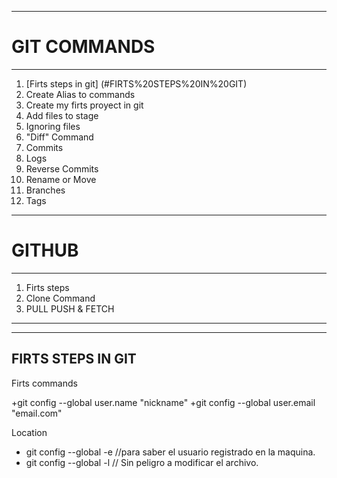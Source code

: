 ***
# GIT COMMANDS
***

1. [Firts steps in git] (#FIRTS%20STEPS%20IN%20GIT) 
2. Create Alias to commands
3. Create my firts proyect in git
4. Add files to stage
5. Ignoring files
6. "Diff" Command
7. Commits
8. Logs
9. Reverse Commits
10. Rename or Move
11. Branches
12. Tags

***
# GITHUB
***

1. Firts steps
2. Clone Command
3. PULL PUSH & FETCH

***
***

## FIRTS STEPS IN GIT

Firts commands 

+git config --global user.name "nickname"
+git config --global user.email "email.com"

Location

+ git config --global -e	//para saber el usuario registrado en la maquina.
+ git config --global -l // Sin peligro a modificar el archivo.

##

